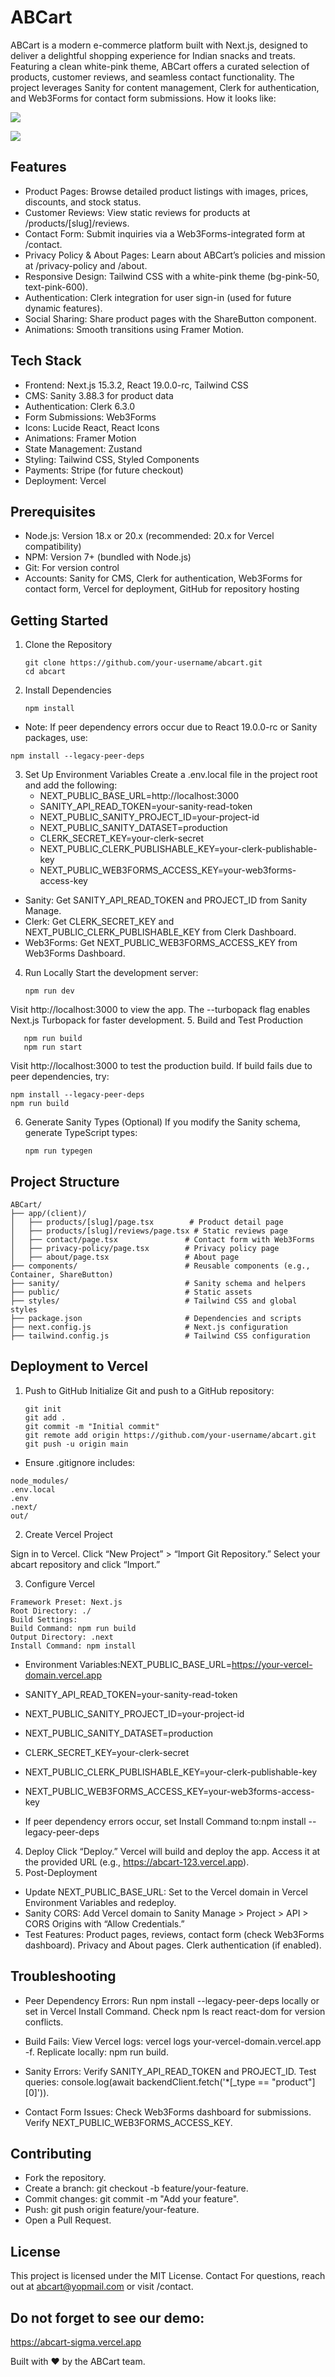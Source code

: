 # ABCart
ABCart is a modern e-commerce platform built with Next.js, designed to deliver a delightful shopping experience for Indian snacks and treats. Featuring a clean white-pink theme, ABCart offers a curated selection of products, customer reviews, and seamless contact functionality. The project leverages Sanity for content management, Clerk for authentication, and Web3Forms for contact form submissions. How it looks like:

![](https://github.com/AadityaUoHyd/ABCart/blob/main/abcart1.png)

![](https://github.com/AadityaUoHyd/ABCart/blob/main/abcart2.png)


## Features

- Product Pages: Browse detailed product listings with images, prices, discounts, and stock status.
- Customer Reviews: View static reviews for products at /products/[slug]/reviews.
- Contact Form: Submit inquiries via a Web3Forms-integrated form at /contact.
- Privacy Policy & About Pages: Learn about ABCart’s policies and mission at /privacy-policy and /about.
- Responsive Design: Tailwind CSS with a white-pink theme (bg-pink-50, text-pink-600).
- Authentication: Clerk integration for user sign-in (used for future dynamic features).
- Social Sharing: Share product pages with the ShareButton component.
- Animations: Smooth transitions using Framer Motion.

## Tech Stack

- Frontend: Next.js 15.3.2, React 19.0.0-rc, Tailwind CSS
- CMS: Sanity 3.88.3 for product data
- Authentication: Clerk 6.3.0
- Form Submissions: Web3Forms
- Icons: Lucide React, React Icons
- Animations: Framer Motion
- State Management: Zustand
- Styling: Tailwind CSS, Styled Components
- Payments: Stripe (for future checkout)
- Deployment: Vercel

## Prerequisites

- Node.js: Version 18.x or 20.x (recommended: 20.x for Vercel compatibility)
- NPM: Version 7+ (bundled with Node.js)
- Git: For version control
- Accounts: Sanity for CMS, Clerk for authentication, Web3Forms for contact form, Vercel for deployment, GitHub for repository hosting

## Getting Started
1. Clone the Repository
   ```
   git clone https://github.com/your-username/abcart.git
   cd abcart
   ```
2. Install Dependencies
   ```
   npm install
   ```

- Note: If peer dependency errors occur due to React 19.0.0-rc or Sanity packages, use:
```
npm install --legacy-peer-deps
```

3. Set Up Environment Variables
   Create a .env.local file in the project root and add the following:
   - NEXT_PUBLIC_BASE_URL=http://localhost:3000
   - SANITY_API_READ_TOKEN=your-sanity-read-token
   - NEXT_PUBLIC_SANITY_PROJECT_ID=your-project-id
   - NEXT_PUBLIC_SANITY_DATASET=production
   - CLERK_SECRET_KEY=your-clerk-secret
   - NEXT_PUBLIC_CLERK_PUBLISHABLE_KEY=your-clerk-publishable-key
   - NEXT_PUBLIC_WEB3FORMS_ACCESS_KEY=your-web3forms-access-key


- Sanity: Get SANITY_API_READ_TOKEN and PROJECT_ID from Sanity Manage.
- Clerk: Get CLERK_SECRET_KEY and NEXT_PUBLIC_CLERK_PUBLISHABLE_KEY from Clerk Dashboard.
- Web3Forms: Get NEXT_PUBLIC_WEB3FORMS_ACCESS_KEY from Web3Forms Dashboard.

4. Run Locally
   Start the development server:
   ```
   npm run dev
   ```
Visit http://localhost:3000 to view the app. The --turbopack flag enables Next.js Turbopack for faster development.
5. Build and Test Production
```
   npm run build
   npm run start
```
Visit http://localhost:3000 to test the production build. If build fails due to peer dependencies, try:
```
npm install --legacy-peer-deps
npm run build
```
6. Generate Sanity Types (Optional)
   If you modify the Sanity schema, generate TypeScript types:
   ```
   npm run typegen
   ```
## Project Structure
```
ABCart/
├── app/(client)/
│   ├── products/[slug]/page.tsx        # Product detail page
│   ├── products/[slug]/reviews/page.tsx # Static reviews page
│   ├── contact/page.tsx               # Contact form with Web3Forms
│   ├── privacy-policy/page.tsx        # Privacy policy page
│   ├── about/page.tsx                 # About page
├── components/                        # Reusable components (e.g., Container, ShareButton)
├── sanity/                            # Sanity schema and helpers
├── public/                            # Static assets
├── styles/                            # Tailwind CSS and global styles
├── package.json                       # Dependencies and scripts
├── next.config.js                     # Next.js configuration
├── tailwind.config.js                 # Tailwind CSS configuration
```

## Deployment to Vercel
1. Push to GitHub
   Initialize Git and push to a GitHub repository:
   ```
   git init
   git add .
   git commit -m "Initial commit"
   git remote add origin https://github.com/your-username/abcart.git
   git push -u origin main
   ```

- Ensure .gitignore includes:
```
node_modules/
.env.local
.env
.next/
out/
```

2. Create Vercel Project

Sign in to Vercel.
Click “New Project” > “Import Git Repository.”
Select your abcart repository and click “Import.”

3. Configure Vercel
```
Framework Preset: Next.js
Root Directory: ./
Build Settings:
Build Command: npm run build
Output Directory: .next
Install Command: npm install
```

- Environment Variables:NEXT_PUBLIC_BASE_URL=https://your-vercel-domain.vercel.app
- SANITY_API_READ_TOKEN=your-sanity-read-token
- NEXT_PUBLIC_SANITY_PROJECT_ID=your-project-id
- NEXT_PUBLIC_SANITY_DATASET=production
- CLERK_SECRET_KEY=your-clerk-secret
- NEXT_PUBLIC_CLERK_PUBLISHABLE_KEY=your-clerk-publishable-key
- NEXT_PUBLIC_WEB3FORMS_ACCESS_KEY=your-web3forms-access-key


- If peer dependency errors occur, set Install Command to:npm install --legacy-peer-deps



4. Deploy
   Click “Deploy.” Vercel will build and deploy the app. Access it at the provided URL (e.g., https://abcart-123.vercel.app).
5. Post-Deployment

- Update NEXT_PUBLIC_BASE_URL: Set to the Vercel domain in Vercel Environment Variables and redeploy.
- Sanity CORS: Add Vercel domain to Sanity Manage > Project > API > CORS Origins with “Allow Credentials.”
- Test Features:
Product pages, reviews, contact form (check Web3Forms dashboard).
Privacy and About pages.
Clerk authentication (if enabled).



## Troubleshooting

- Peer Dependency Errors:
Run npm install --legacy-peer-deps locally or set in Vercel Install Command.
Check npm ls react react-dom for version conflicts.


- Build Fails:
View Vercel logs: vercel logs your-vercel-domain.vercel.app -f.
Replicate locally: npm run build.


- Sanity Errors:
Verify SANITY_API_READ_TOKEN and PROJECT_ID.
Test queries: console.log(await backendClient.fetch('*[_type == "product"][0]')).


- Contact Form Issues:
Check Web3Forms dashboard for submissions.
Verify NEXT_PUBLIC_WEB3FORMS_ACCESS_KEY.



## Contributing

- Fork the repository.
- Create a branch: git checkout -b feature/your-feature.
- Commit changes: git commit -m "Add your feature".
- Push: git push origin feature/your-feature.
- Open a Pull Request.

## License
This project is licensed under the MIT License.
Contact
For questions, reach out at abcart@yopmail.com or visit /contact.

## Do not forget to see our demo:
https://abcart-sigma.vercel.app

Built with ❤️ by the ABCart team.
